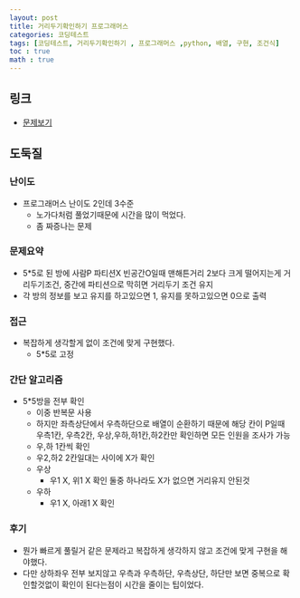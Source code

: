 ```yaml
---
layout: post
title: 거리두기확인하기 프로그래머스
categories: 코딩테스트
tags: [코딩테스트, 거리두기확인하기 , 프로그래머스 ,python, 배열, 구현, 조건식]
toc : true
math : true
---
```


## 링크
- [문제보기](https://programmers.co.kr/learn/courses/30/lessons/81302)


## 도둑질

### 난이도
- 프로그래머스 난이도 2인데 3수준
  - 노가다처럼 풀었기때문에 시간을 많이 먹었다.
  - 좀 짜증나는 문제


### 문제요약
- 5*5로 된 방에 사람P 파티션X 빈공간O일때 맨해튼거리 2보다 크게 떨어지는게 거리두기조건, 중간에 파티션으로 막히면 거리두기 조건 유지
- 각 방의 정보를 보고 유지를 하고있으면 1, 유지를 못하고있으면 0으로 출력

### 접근
- 복잡하게 생각할게 없이 조건에 맞게 구현했다.
  - 5*5로 고정

### 간단 알고리즘
- 5*5방을 전부 확인
  - 이중 반복문 사용
  - 하지만 좌측상단에서 우측하단으로 배열이 순환하기 때문에 해당 칸이 P일때 우측1칸, 우측2칸, 우상,우하,하1칸,하2칸만 확인하면 모든 인원을 조사가 가능
  - 우,하 1칸씩 확인
  - 우2,하2 2칸일대는 사이에 X가 확인
  - 우상
    - 우1 X, 위1 X 확인 둘중 하나라도 X가 없으면 거리유지 안된것
  - 우하
    - 우1 X, 아래1 X 확인 

### 후기
- 뭔가 빠르게 풀릴거 같은 문제라고 복잡하게 생각하지 않고 조건에 맞게 구현을 해야했다.
- 다만 상하좌우 전부 보지않고 우측과 우측하단, 우측상단, 하단만 보면 중복으로 확인할것없이 확인이 된다는점이 시간을 줄이는 팁이었다.